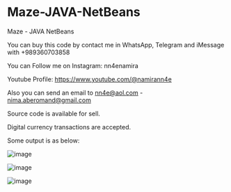# Maze-JAVA-NetBeans
Maze - JAVA NetBeans

You can buy this code by contact me in WhatsApp, Telegram and iMessage with +989360703858

You can Follow me on Instagram: nn4enamira

Youtube Profile: https://www.youtube.com/@namirann4e

Also you can send an email to nn4e@aol.com - nima.aberomand@gmail.com

Source code is available for sell.

Digital currency transactions are accepted.

Some output is as below:

![image](https://github.com/user-attachments/assets/993a88aa-2609-4720-955f-e24f1ffcedd9)

![image](https://github.com/user-attachments/assets/bf5d3b91-8b33-49aa-95d6-8ebfe0b65729)

![image](https://github.com/user-attachments/assets/cd3316e7-97ea-4c68-91be-39cff98827e2)
